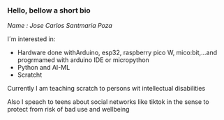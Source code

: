 ### Hello, bellow a short bio

*Name : Jose Carlos Santmaria Poza*

I´m interested in:
- Hardware done withArduino, esp32, raspberry pico W, mico:bit,...and progrmamed with arduino IDE or micropython
- Python and AI-ML
- Scratcht

Currently I am teaching scratch to persons wit intellectual disabilities

Also I speach to teens about social networks like tiktok in the sense to protect from risk of bad use and wellbeing
